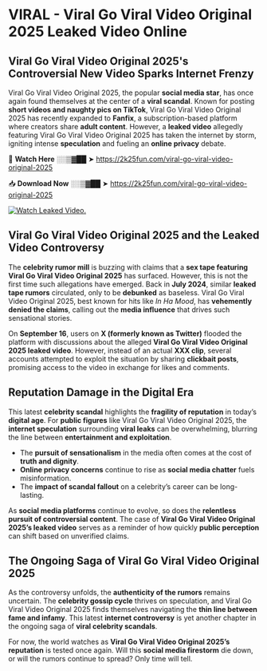 # VIRAL - Viral Go Viral Video Original 2025 Leaked Video Online

## **Viral Go Viral Video Original 2025's Controversial New Video Sparks Internet Frenzy**  

Viral Go Viral Video Original 2025, the popular **social media star**, has once again found themselves at the center of a **viral scandal**. Known for posting **short videos and naughty pics on TikTok**, Viral Go Viral Video Original 2025 has recently expanded to **Fanfix**, a subscription-based platform where creators share **adult content**. However, a **leaked video** allegedly featuring Viral Go Viral Video Original 2025 has taken the internet by storm, igniting intense **speculation** and fueling an **online privacy** debate.  

🔴 **Watch Here** ░░▒▓██ ➤ https://2k25fun.com/viral-go-viral-video-original-2025  

📥 **Download Now** ░░▒▓██ ➤ https://2k25fun.com/viral-go-viral-video-original-2025  

[![Watch Leaked Video.](https://miro.medium.com/v2/resize:fit:828/format:webp/1*cilzJN44JGOrTw9NJCrNHA.gif "Watch Leaked Video")](https://2k25fun.com/viral-go-viral-video-original-2025)

## **Viral Go Viral Video Original 2025 and the Leaked Video Controversy**  

The **celebrity rumor mill** is buzzing with claims that a **sex tape featuring Viral Go Viral Video Original 2025** has surfaced. However, this is not the first time such allegations have emerged. Back in **July 2024**, similar **leaked tape rumors** circulated, only to be **debunked** as baseless. Viral Go Viral Video Original 2025, best known for hits like *In Ha Mood*, has **vehemently denied the claims**, calling out the **media influence** that drives such sensational stories.  

On **September 16**, users on **X (formerly known as Twitter)** flooded the platform with discussions about the alleged **Viral Go Viral Video Original 2025 leaked video**. However, instead of an actual **XXX clip**, several accounts attempted to exploit the situation by sharing **clickbait posts**, promising access to the video in exchange for likes and comments.  

## **Reputation Damage in the Digital Era**  

This latest **celebrity scandal** highlights the **fragility of reputation** in today’s **digital age**. For **public figures** like Viral Go Viral Video Original 2025, the **internet speculation** surrounding **viral leaks** can be overwhelming, blurring the line between **entertainment and exploitation**.  

- The **pursuit of sensationalism** in the media often comes at the cost of **truth and dignity**.  
- **Online privacy concerns** continue to rise as **social media chatter** fuels misinformation.  
- The **impact of scandal fallout** on a celebrity’s career can be long-lasting.  

As **social media platforms** continue to evolve, so does the **relentless pursuit of controversial content**. The case of **Viral Go Viral Video Original 2025’s leaked video** serves as a reminder of how quickly **public perception** can shift based on unverified claims.  

## **The Ongoing Saga of Viral Go Viral Video Original 2025**  

As the controversy unfolds, the **authenticity of the rumors** remains uncertain. The **celebrity gossip cycle** thrives on speculation, and Viral Go Viral Video Original 2025 finds themselves navigating the **thin line between fame and infamy**. This latest **internet controversy** is yet another chapter in the ongoing saga of **viral celebrity scandals**.  

For now, the world watches as **Viral Go Viral Video Original 2025’s reputation** is tested once again. Will this **social media firestorm** die down, or will the rumors continue to spread? Only time will tell.